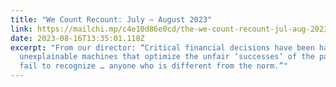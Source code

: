 ```yaml
---
title: "We Count Recount: July – August 2023"
link: https://mailchi.mp/c4e10d86e0cd/the-we-count-recount-jul-aug-2023
date: 2023-08-16T13:35:01.118Z
excerpt: "From our director: “Critical financial decisions have been handed to
  unexplainable machines that optimize the unfair ‘successes’ of the past and
  fail to recognize … anyone who is different from the norm.”"
---
```

